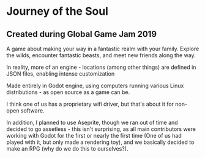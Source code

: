 # Journey of the Soul

## Created during Global Game Jam 2019

A game about making your way in a fantastic realm with your family.  Explore the wilds, encounter fantastic beasts, and meet new friends along the way.

In reality, more of an engine - locations (among other things) are defined in JSON files, enabling intense customization

Made entirely in Godot engine, using computers running various Linux distributions - as open source as a game can be.

I think one of us has a proprietary wifi driver, but that's about it for non-open software.

In addition, I planned to use Aseprite, though we ran out of time and decided to go assetless - this isn't surprising, as all main contributors were working with Godot for the first or nearly the first time (One of us had played with it, but only made a rendering toy), and we basically decided to make an RPG (why do we do this to ourselves?).
